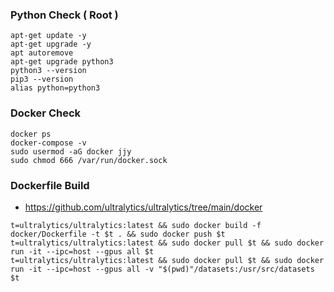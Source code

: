 
### Python Check ( Root )
```
apt-get update -y
apt-get upgrade -y
apt autoremove
apt-get upgrade python3
python3 --version
pip3 --version
alias python=python3
```

### Docker Check
``` 
docker ps
docker-compose -v
sudo usermod -aG docker jjy
sudo chmod 666 /var/run/docker.sock
```
### Dockerfile Build
* https://github.com/ultralytics/ultralytics/tree/main/docker
```
t=ultralytics/ultralytics:latest && sudo docker build -f docker/Dockerfile -t $t . && sudo docker push $t
t=ultralytics/ultralytics:latest && sudo docker pull $t && sudo docker run -it --ipc=host --gpus all $t
t=ultralytics/ultralytics:latest && sudo docker pull $t && sudo docker run -it --ipc=host --gpus all -v "$(pwd)"/datasets:/usr/src/datasets $t
```
